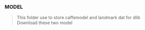 ### MODEL
> This folder use to store caffemodel and landmark dat for dlib
> Download these two model
